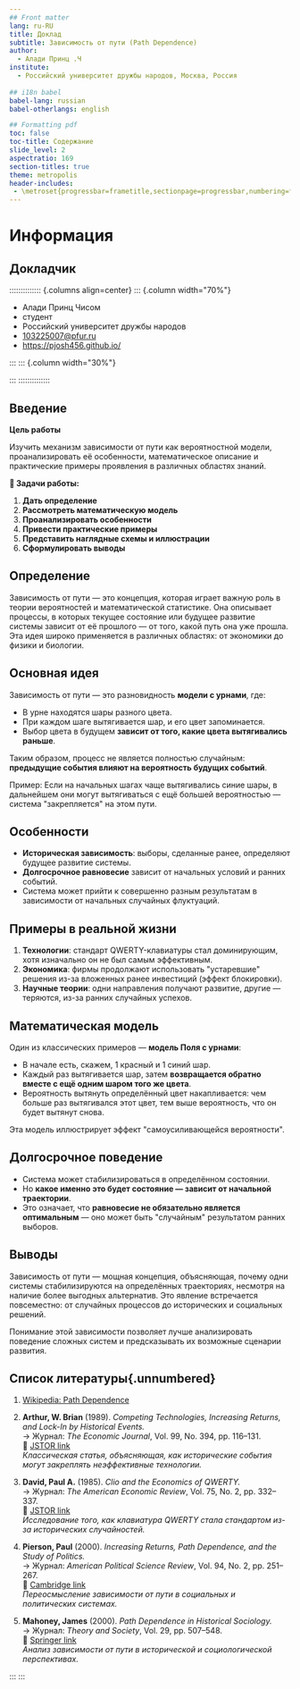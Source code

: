 ```yaml
---
## Front matter
lang: ru-RU
title: Доклад
subtitle: Зависимость от пути (Path Dependence)
author:
  - Алади Принц .Ч
institute:
  - Российский университет дружбы народов, Москва, Россия
 
## i18n babel
babel-lang: russian
babel-otherlangs: english

## Formatting pdf
toc: false
toc-title: Содержание
slide_level: 2
aspectratio: 169
section-titles: true
theme: metropolis
header-includes:
 - \metroset{progressbar=frametitle,sectionpage=progressbar,numbering=fraction}
---
```


# Информация

## Докладчик

:::::::::::::: {.columns align=center}
::: {.column width="70%"}

  * Алади Принц Чисом
  * студент
  * Российский университет дружбы народов
  * [103225007@pfur.ru](mailto:1032225007@pfur.ru)
  * <https://pjosh456.github.io/>

:::
::: {.column width="30%"}

:::
::::::::::::::

## Введение

**Цель работы**

Изучить механизм зависимости от пути как вероятностной модели, проанализировать её особенности, математическое описание и практические примеры проявления в различных областях знаний.

**🎯 Задачи работы:**

1. **Дать определение**  
2. **Рассмотреть математическую модель**
3. **Проанализировать особенности** 
4. **Привести практические примеры**  
5. **Представить наглядные схемы и иллюстрации**
6. **Сформулировать выводы** 

## Определение
Зависимость от пути — это концепция, которая играет важную роль в теории вероятностей и математической статистике. Она описывает процессы, в которых текущее состояние или будущее развитие системы зависит от её прошлого — от того, какой путь она уже прошла. Эта идея широко применяется в различных областях: от экономики до физики и биологии.

## Основная идея

Зависимость от пути — это разновидность **модели с урнами**, где:

- В урне находятся шары разного цвета.
- При каждом шаге вытягивается шар, и его цвет запоминается.
- Выбор цвета в будущем **зависит от того, какие цвета вытягивались раньше**.

Таким образом, процесс не является полностью случайным: **предыдущие события влияют на вероятность будущих событий**.

Пример:
Если на начальных шагах чаще вытягивались синие шары, в дальнейшем они могут вытягиваться с ещё большей вероятностью — система "закрепляется" на этом пути.

## Особенности

- **Историческая зависимость**: выборы, сделанные ранее, определяют будущее развитие системы.
- **Долгосрочное равновесие** зависит от начальных условий и ранних событий.
- Система может прийти к совершенно разным результатам в зависимости от начальных случайных флуктуаций.

## Примеры в реальной жизни

1. **Технологии**: стандарт QWERTY-клавиатуры стал доминирующим, хотя изначально он не был самым эффективным.
2. **Экономика**: фирмы продолжают использовать "устаревшие" решения из-за вложенных ранее инвестиций (эффект блокировки).
3. **Научные теории**: одни направления получают развитие, другие — теряются, из-за ранних случайных успехов.

## Математическая модель

Один из классических примеров — **модель Поля с урнами**:

- В начале есть, скажем, 1 красный и 1 синий шар.
- Каждый раз вытягивается шар, затем **возвращается обратно вместе с ещё одним шаром того же цвета**.
- Вероятность вытянуть определённый цвет накапливается: чем больше раз вытягивался этот цвет, тем выше вероятность, что он будет вытянут снова.

Эта модель иллюстрирует эффект "самоусиливающейся вероятности".


## Долгосрочное поведение

- Система может стабилизироваться в определённом состоянии.
- Но **какое именно это будет состояние — зависит от начальной траектории**.
- Это означает, что **равновесие не обязательно является оптимальным** — оно может быть "случайным" результатом ранних выборов.

## Выводы

Зависимость от пути — мощная концепция, объясняющая, почему одни системы стабилизируются на определённых траекториях, несмотря на наличие более выгодных альтернатив. Это явление встречается повсеместно: от случайных процессов до исторических и социальных решений.

Понимание этой зависимости позволяет лучше анализировать поведение сложных систем и предсказывать их возможные сценарии развития.


## Список литературы{.unnumbered}

1. [Wikipedia: Path Dependence](http://en.wikipedia.org/wiki/Path_dependence)

2. **Arthur, W. Brian** (1989). *Competing Technologies, Increasing Returns, and Lock-In by Historical Events.*  
   → Журнал: *The Economic Journal*, Vol. 99, No. 394, pp. 116–131.  
   🔗 [JSTOR link](https://www.jstor.org/stable/2234208)  
   *Классическая статья, объясняющая, как исторические события могут закреплять неэффективные технологии.*

3. **David, Paul A.** (1985). *Clio and the Economics of QWERTY.*  
   → Журнал: *The American Economic Review*, Vol. 75, No. 2, pp. 332–337.  
   🔗 [JSTOR link](https://www.jstor.org/stable/1805621)  
   *Исследование того, как клавиатура QWERTY стала стандартом из-за исторических случайностей.*

4. **Pierson, Paul** (2000). *Increasing Returns, Path Dependence, and the Study of Politics.*  
   → Журнал: *American Political Science Review*, Vol. 94, No. 2, pp. 251–267.  
   🔗 [Cambridge link](https://doi.org/10.2307/2586011)  
   *Переосмысление зависимости от пути в социальных и политических системах.*

5. **Mahoney, James** (2000). *Path Dependence in Historical Sociology.*  
   → Журнал: *Theory and Society*, Vol. 29, pp. 507–548.  
   🔗 [Springer link](https://doi.org/10.1023/A:1007113830879)  
   *Анализ зависимости от пути в исторической и социологической перспективах.*

::: 
:::
